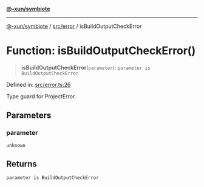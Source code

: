 [**@-xun/symbiote**](../../../README.md)

***

[@-xun/symbiote](../../../README.md) / [src/error](../README.md) / isBuildOutputCheckError

# Function: isBuildOutputCheckError()

> **isBuildOutputCheckError**(`parameter`): `parameter is BuildOutputCheckError`

Defined in: [src/error.ts:26](https://github.com/Xunnamius/symbiote/blob/177b18c16bd1c04c96d8c434ec7a45a66c3f0201/src/error.ts#L26)

Type guard for ProjectError.

## Parameters

### parameter

`unknown`

## Returns

`parameter is BuildOutputCheckError`
